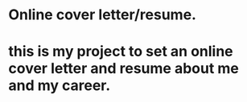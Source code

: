 # Online cover letter/resume.

# this is my project to set an online cover letter and resume about me and my career.